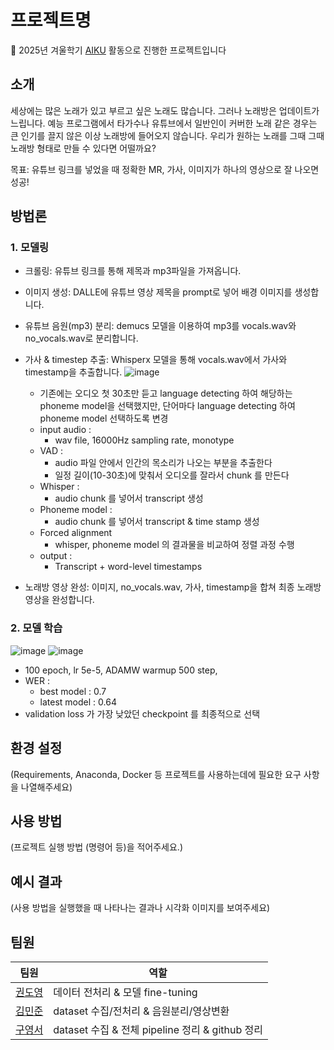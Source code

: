 # 프로젝트명

📢 2025년 겨울학기 [AIKU](https://github.com/AIKU-Official) 활동으로 진행한 프로젝트입니다

## 소개

세상에는 많은 노래가 있고 부르고 싶은 노래도 많습니다. 그러나 노래방은 업데이트가 느립니다. 예능 프로그램에서 타가수나 유튜브에서 일반인이 커버한 노래 같은 경우는 큰 인기를 끌지 않은 이상 노래방에 들어오지 않습니다. 우리가 원하는 노래를 그때 그때 노래방 형태로 만들 수 있다면 어떨까요? 

목표: 유튜브 링크를 넣었을 때 정확한 MR, 가사, 이미지가 하나의 영상으로 잘 나오면 성공!

## 방법론
### 1. 모델링
- 크롤링: 유튜브 링크를 통해 제목과 mp3파일을 가져옵니다.
  
- 이미지 생성: DALLE에 유튜브 영상 제목을 prompt로 넣어 배경 이미지를 생성합니다.
  
- 유튜브 음원(mp3) 분리: demucs 모델을 이용하여 mp3를 vocals.wav와 no_vocals.wav로 분리합니다.
  
- 가사 & timestep 추출: Whisperx 모델을 통해 vocals.wav에서 가사와 timestamp을 추출합니다.
  ![image](https://github.com/user-attachments/assets/47d2cd4e-0bd3-4504-9069-419b2cb5dc0b)
  - 기존에는 오디오 첫 30초만 듣고 language detecting 하여 해당하는 phoneme model을 선택했지만, 단어마다 language detecting 하여 phoneme model 선택하도록 변경
  - input audio :
    - wav file, 16000Hz sampling rate, monotype
  - VAD :
    - audio 파일 안에서 인간의 목소리가 나오는 부분을 추출한다
    - 일정 길이(10-30초)에 맞춰서 오디오를 잘라서 chunk 를 만든다
  - Whisper :
    - audio chunk 를 넣어서 transcript 생성
  - Phoneme model :
    - audio chunk 를 넣어서 transcript & time stamp 생성
  - Forced alignment
    - whisper, phoneme model 의 결과물을 비교하여 정렬 과정 수행
  - output :
    - Transcript + word-level timestamps
- 노래방 영상 완성: 이미지, no_vocals.wav, 가사, timestamp을 합쳐 최종 노래방 영상을 완성합니다.
### 2. 모델 학습
![image](https://github.com/user-attachments/assets/8ebc3ca7-b310-4de2-998e-34e44dc62443)
![image](https://github.com/user-attachments/assets/98e5a045-760b-41fb-8707-b7b7d80e7892)
- 100 epoch, lr 5e-5, ADAMW warmup 500 step,
- WER :
    - best model : 0.7
    - latest model : 0.64
- validation loss 가 가장 낮았던 checkpoint 를 최종적으로 선택
## 환경 설정

(Requirements, Anaconda, Docker 등 프로젝트를 사용하는데에 필요한 요구 사항을 나열해주세요)

## 사용 방법

(프로젝트 실행 방법 (명령어 등)을 적어주세요.)

## 예시 결과

(사용 방법을 실행했을 때 나타나는 결과나 시각화 이미지를 보여주세요)

## 팀원
  | 팀원                            | 역할                                       |
| ----------------------------- | ---------------------------------------- |
| [권도영](https://github.com/douyoung89) |   데이터 전처리 & 모델 fine-tuning    |
| [김민준](https://github.com/ddomjun)     |    dataset 수집/전처리 & 음원분리/영상변환   |
| [구영서](https://github.com/andless2004)        |    dataset 수집 & 전체 pipeline 정리 & github 정리   |
